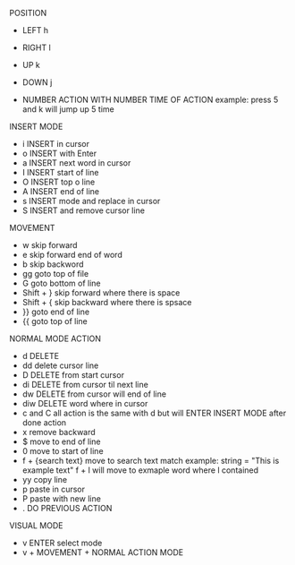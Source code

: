 POSITION
- LEFT h
- RIGHT l
- UP k
- DOWN j

- NUMBER ACTION WITH NUMBER TIME OF ACTION
  example:
  press 5 and k
  will jump up 5 time

INSERT MODE
- i INSERT in cursor
- o INSERT with Enter
- a INSERT next word in cursor
- I INSERT start of line
- O INSERT top o line
- A INSERT end of line
- s INSERT mode and replace in cursor
- S INSERT and remove cursor line

MOVEMENT
- w skip forward
- e skip forward end of word 
- b skip backword 
- gg goto top of file 
- G goto bottom of line
- Shift + } skip forward where there is space 
- Shift + { skip backward where there is spsace 
- }} goto end of line
- {{ goto top of line

NORMAL MODE ACTION
- d DELETE 
- dd delete cursor line
- D DELETE from start cursor 
- di DELETE from cursor til next line
- dw DELETE from cursor will end of line
- diw DELETE word where in cursor
- c and C all action is the same with d but will ENTER INSERT MODE after done action
- x remove backward
- $ move to end of line
- 0 move to start of line
- f + {search text} move to search text match 
  example:
    string = "This is example text"
    f + l 
    will move to exmaple word where l contained
- yy copy line
- p paste in cursor
- P paste with new line
- . DO PREVIOUS ACTION

VISUAL MODE
- v ENTER select mode
- v + MOVEMENT + NORMAL ACTION MODE
